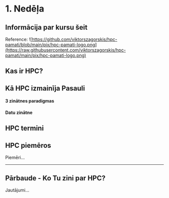 # 1. Nedēļa

## Informācija par kursu šeit

Reference:
![https://github.com/viktorszagorskis/hpc-pamati/blob/main/pix/hpc-pamati-logo.png](https://raw.githubusercontent.com/viktorszagorskis/hpc-pamati/main/pix/hpc-pamati-logo.png)


## Kas ir HPC?

## Kā HPC izmainīja Pasauli

#### 3 zinātnes paradigmas

#### Datu zinātne

## HPC termini

## HPC piemēros

Piemēri...

---

## Pārbaude - Ko Tu zini par HPC?

Jautājumi...

